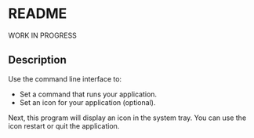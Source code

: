# README

WORK IN PROGRESS

## Description

Use the command line interface to:

- Set a command that runs your application.
- Set an icon for your application (optional).

Next, this program will display an icon in the system tray. You can use the icon
restart or quit the application.

